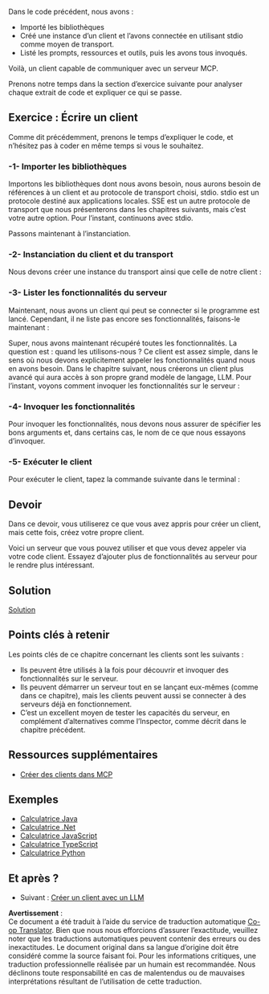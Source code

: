 <!--
CO_OP_TRANSLATOR_METADATA:
{
  "original_hash": "4cc245e2f4ea5db5e2b8c2cd1dadc4b4",
  "translation_date": "2025-07-13T18:08:34+00:00",
  "source_file": "03-GettingStarted/02-client/README.md",
  "language_code": "fr"
}
-->
Dans le code précédent, nous avons :

- Importé les bibliothèques
- Créé une instance d’un client et l’avons connectée en utilisant stdio comme moyen de transport.
- Listé les prompts, ressources et outils, puis les avons tous invoqués.

Voilà, un client capable de communiquer avec un serveur MCP.

Prenons notre temps dans la section d’exercice suivante pour analyser chaque extrait de code et expliquer ce qui se passe.

## Exercice : Écrire un client

Comme dit précédemment, prenons le temps d’expliquer le code, et n’hésitez pas à coder en même temps si vous le souhaitez.

### -1- Importer les bibliothèques

Importons les bibliothèques dont nous avons besoin, nous aurons besoin de références à un client et au protocole de transport choisi, stdio. stdio est un protocole destiné aux applications locales. SSE est un autre protocole de transport que nous présenterons dans les chapitres suivants, mais c’est votre autre option. Pour l’instant, continuons avec stdio.

Passons maintenant à l’instanciation.

### -2- Instanciation du client et du transport

Nous devons créer une instance du transport ainsi que celle de notre client :

### -3- Lister les fonctionnalités du serveur

Maintenant, nous avons un client qui peut se connecter si le programme est lancé. Cependant, il ne liste pas encore ses fonctionnalités, faisons-le maintenant :

Super, nous avons maintenant récupéré toutes les fonctionnalités. La question est : quand les utilisons-nous ? Ce client est assez simple, dans le sens où nous devons explicitement appeler les fonctionnalités quand nous en avons besoin. Dans le chapitre suivant, nous créerons un client plus avancé qui aura accès à son propre grand modèle de langage, LLM. Pour l’instant, voyons comment invoquer les fonctionnalités sur le serveur :

### -4- Invoquer les fonctionnalités

Pour invoquer les fonctionnalités, nous devons nous assurer de spécifier les bons arguments et, dans certains cas, le nom de ce que nous essayons d’invoquer.

### -5- Exécuter le client

Pour exécuter le client, tapez la commande suivante dans le terminal :

## Devoir

Dans ce devoir, vous utiliserez ce que vous avez appris pour créer un client, mais cette fois, créez votre propre client.

Voici un serveur que vous pouvez utiliser et que vous devez appeler via votre code client. Essayez d’ajouter plus de fonctionnalités au serveur pour le rendre plus intéressant.

## Solution

[Solution](./solution/README.md)

## Points clés à retenir

Les points clés de ce chapitre concernant les clients sont les suivants :

- Ils peuvent être utilisés à la fois pour découvrir et invoquer des fonctionnalités sur le serveur.
- Ils peuvent démarrer un serveur tout en se lançant eux-mêmes (comme dans ce chapitre), mais les clients peuvent aussi se connecter à des serveurs déjà en fonctionnement.
- C’est un excellent moyen de tester les capacités du serveur, en complément d’alternatives comme l’Inspector, comme décrit dans le chapitre précédent.

## Ressources supplémentaires

- [Créer des clients dans MCP](https://modelcontextprotocol.io/quickstart/client)

## Exemples

- [Calculatrice Java](../samples/java/calculator/README.md)
- [Calculatrice .Net](../../../../03-GettingStarted/samples/csharp)
- [Calculatrice JavaScript](../samples/javascript/README.md)
- [Calculatrice TypeScript](../samples/typescript/README.md)
- [Calculatrice Python](../../../../03-GettingStarted/samples/python)

## Et après ?

- Suivant : [Créer un client avec un LLM](../03-llm-client/README.md)

**Avertissement** :  
Ce document a été traduit à l’aide du service de traduction automatique [Co-op Translator](https://github.com/Azure/co-op-translator). Bien que nous nous efforcions d’assurer l’exactitude, veuillez noter que les traductions automatiques peuvent contenir des erreurs ou des inexactitudes. Le document original dans sa langue d’origine doit être considéré comme la source faisant foi. Pour les informations critiques, une traduction professionnelle réalisée par un humain est recommandée. Nous déclinons toute responsabilité en cas de malentendus ou de mauvaises interprétations résultant de l’utilisation de cette traduction.